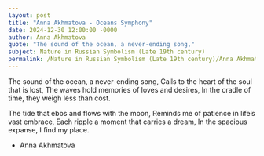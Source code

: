 ```yaml
---
layout: post
title: "Anna Akhmatova - Oceans Symphony"
date: 2024-12-30 12:00:00 -0000
author: Anna Akhmatova
quote: "The sound of the ocean, a never-ending song,"
subject: Nature in Russian Symbolism (Late 19th century)
permalink: /Nature in Russian Symbolism (Late 19th century)/Anna Akhmatova/Anna Akhmatova - Oceans Symphony
---
```


The sound of the ocean, a never-ending song,
Calls to the heart of the soul that is lost,
The waves hold memories of loves and desires,
In the cradle of time, they weigh less than cost.

The tide that ebbs and flows with the moon,
Reminds me of patience in life’s vast embrace,
Each ripple a moment that carries a dream,
In the spacious expanse, I find my place.


- Anna Akhmatova
